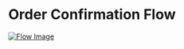 # Order Confirmation Flow

[![Flow Image](https://github.com/ONDC-Official/mobility-specification/raw/branchName/api/components/docs/images/order_confirmation.png)](https://github.com/ONDC-Official/mobility-specification/raw/branchName/api/components/docs/images/order_confirmation.png)